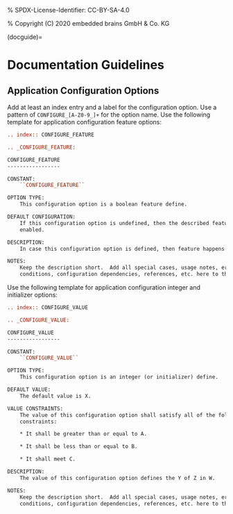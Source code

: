 % SPDX-License-Identifier: CC-BY-SA-4.0

% Copyright (C) 2020 embedded brains GmbH & Co. KG

(docguide)=

# Documentation Guidelines

## Application Configuration Options

Add at least an index entry and a label for the configuration option. Use a
pattern of `CONFIGURE_[A-Z0-9_]+` for the option name. Use the following
template for application configuration feature options:

```rst
.. index:: CONFIGURE_FEATURE

.. _CONFIGURE_FEATURE:

CONFIGURE_FEATURE
-----------------

CONSTANT:
    ``CONFIGURE_FEATURE``

OPTION TYPE:
    This configuration option is a boolean feature define.

DEFAULT CONFIGURATION:
    If this configuration option is undefined, then the described feature is not
    enabled.

DESCRIPTION:
    In case this configuration option is defined, then feature happens.

NOTES:
    Keep the description short.  Add all special cases, usage notes, error
    conditions, configuration dependencies, references, etc. here to the notes.
```

Use the following template for application configuration integer and
initializer options:

```rst
.. index:: CONFIGURE_VALUE

.. _CONFIGURE_VALUE:

CONFIGURE_VALUE
-----------------

CONSTANT:
    ``CONFIGURE_VALUE``

OPTION TYPE:
    This configuration option is an integer (or initializer) define.

DEFAULT VALUE:
    The default value is X.

VALUE CONSTRAINTS:
    The value of this configuration option shall satisfy all of the following
    constraints:

    * It shall be greater than or equal to A.

    * It shall be less than or equal to B.

    * It shall meet C.

DESCRIPTION:
    The value of this configuration option defines the Y of Z in W.

NOTES:
    Keep the description short.  Add all special cases, usage notes, error
    conditions, configuration dependencies, references, etc. here to the notes.
```
